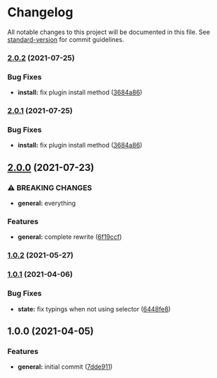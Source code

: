 # Changelog

All notable changes to this project will be documented in this file. See [standard-version](https://github.com/conventional-changelog/standard-version) for commit guidelines.

### [2.0.2](https://github.com/ezylean/svelte-makina/compare/v2.0.0...v2.0.2) (2021-07-25)


### Bug Fixes

* **install:** fix plugin install method ([3684a86](https://github.com/ezylean/svelte-makina/commit/3684a864ad6460214111290f0760bfcf851e8083))

### [2.0.1](https://github.com/ezylean/svelte-makina/compare/v2.0.0...v2.0.1) (2021-07-25)


### Bug Fixes

* **install:** fix plugin install method ([3684a86](https://github.com/ezylean/svelte-makina/commit/3684a864ad6460214111290f0760bfcf851e8083))

## [2.0.0](https://github.com/ezylean/svelte-makina/compare/v1.0.2...v2.0.0) (2021-07-23)


### ⚠ BREAKING CHANGES

* **general:** everything

### Features

* **general:** complete rewrite ([6f19ccf](https://github.com/ezylean/svelte-makina/commit/6f19ccf5207c0634d1567814ea795daba44a8c4d))

### [1.0.2](https://github.com/ezylean/svelte-makina/compare/v1.0.1...v1.0.2) (2021-05-27)

### [1.0.1](https://github.com/ezylean/svelte-makina/compare/v1.0.0...v1.0.1) (2021-04-06)


### Bug Fixes

* **state:** fix typings when not using selector ([6448fe8](https://github.com/ezylean/svelte-makina/commit/6448fe885d0eaee5cdbd7d8ccfe30cf83e082a94))

## 1.0.0 (2021-04-05)


### Features

* **general:** initial commit ([7dde911](https://github.com/ezylean/svelte-makina/commit/7dde911b46066cc68d8b3466edfa3340b1a6b494))
